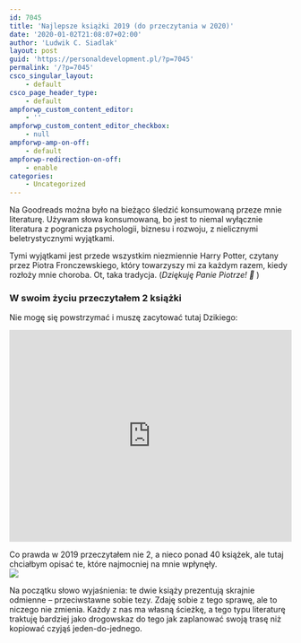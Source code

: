 ```yaml
---
id: 7045
title: 'Najlepsze książki 2019 (do przeczytania w 2020)'
date: '2020-01-02T21:08:07+02:00'
author: 'Ludwik C. Siadlak'
layout: post
guid: 'https://personaldevelopment.pl/?p=7045'
permalink: '/?p=7045'
csco_singular_layout:
    - default
csco_page_header_type:
    - default
ampforwp_custom_content_editor:
    - ''
ampforwp_custom_content_editor_checkbox:
    - null
ampforwp-amp-on-off:
    - default
ampforwp-redirection-on-off:
    - enable
categories:
    - Uncategorized
---
```


Na Goodreads można było na bieżąco śledzić konsumowaną przeze mnie literaturę. Używam słowa konsumowaną, bo jest to niemal wyłącznie literatura z pogranicza psychologii, biznesu i rozwoju, z nielicznymi beletrystycznymi wyjątkami.

Tymi wyjątkami jest przede wszystkim niezmiennie Harry Potter, czytany przez Piotra Fronczewskiego, który towarzyszy mi za każdym razem, kiedy rozłoży mnie choroba. Ot, taka tradycja. (*Dziękuję Panie Piotrze! 🙂* )

### W swoim życiu przeczytałem 2 książki

Nie mogę się powstrzymać i muszę zacytować tutaj Dzikiego:

<div style="padding: 75% 0 0 0; position: relative;"><iframe allowfullscreen="allowfullscreen" frameborder="0" src="https://player.vimeo.com/video/382429919?title=0&byline=0&portrait=0" style="position: absolute; top: 0; left: 0; width: 100%; height: 100%;"></iframe></div><script src="https://player.vimeo.com/api/player.js"></script>

Co prawda w 2019 przeczytałem nie 2, a nieco ponad 40 książek, ale tutaj chciałbym opisać te, które najmocniej na mnie wpłynęły.  
![](https://personaldevelopment.pl/wp-content/uploads/2020/01/2019-readingchallenge.png)

Na początku słowo wyjaśnienia: te dwie książy prezentują skrajnie odmienne – przeciwstawne sobie tezy. Zdaję sobie z tego sprawę, ale to niczego nie zmienia. Każdy z nas ma własną ścieżkę, a tego typu literaturę traktuję bardziej jako drogowskaz do tego jak zaplanować swoją trasę niż kopiować czyjąś jeden-do-jednego.